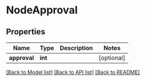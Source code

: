 # NodeApproval

## Properties
Name | Type | Description | Notes
------------ | ------------- | ------------- | -------------
**approval** | **int** |  | [optional] 

[[Back to Model list]](../README.md#documentation-for-models) [[Back to API list]](../README.md#documentation-for-api-endpoints) [[Back to README]](../README.md)

